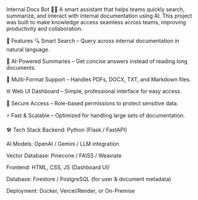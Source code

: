 Internal Docs Bot 🤖📄
A smart assistant that helps teams quickly search, summarize, and interact with internal documentation using AI. This project was built to make knowledge access seamless across teams, improving productivity and collaboration.

🚀 Features
🔍 Smart Search – Query across internal documentation in natural language.

🧠 AI-Powered Summaries – Get concise answers instead of reading long documents.

📂 Multi-Format Support – Handles PDFs, DOCX, TXT, and Markdown files.

🌐 Web UI Dashboard – Simple, professional interface for easy access.

🔐 Secure Access – Role-based permissions to protect sensitive data.

⚡ Fast & Scalable – Optimized for handling large sets of documentation.

🛠️ Tech Stack
Backend: Python (Flask / FastAPI)

AI Models: OpenAI / Gemini / LLM integration

Vector Database: Pinecone / FAISS / Weaviate

Frontend: HTML, CSS, JS (Dashboard UI)

Database: Firestore / PostgreSQL (for user & document metadata)

Deployment: Docker, Vercel/Render, or On-Premise

